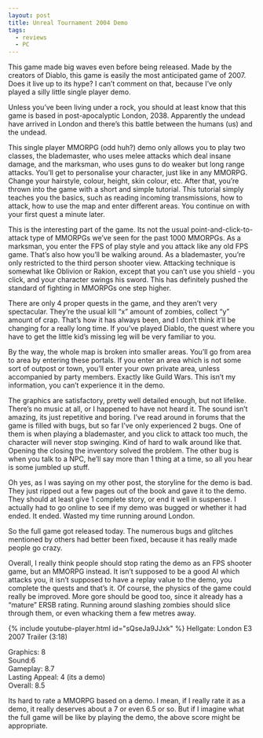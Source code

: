 ```yaml
---
layout: post
title: Unreal Tournament 2004 Demo
tags:
  - reviews
  - PC
---
```


This game made big waves even before being released. Made by the creators of Diablo, this game is easily the most anticipated game of 2007. Does it live up to its hype? I can’t comment on that, because I’ve only played a silly little single player demo.

Unless you’ve been living under a rock, you should at least know that this game is based in post-apocalyptic London, 2038. Apparently the undead have arrived in London and there’s this battle between the humans (us) and the undead.

This single player MMORPG (odd huh?) demo only allows you to play two classes, the blademaster, who uses melee attacks which deal insane damage, and the marksman, who uses guns to do weaker but long range attacks. You’ll get to personalise your character, just like in any MMORPG. Change your hairstyle, colour, height, skin colour, etc. After that, you’re thrown into the game with a short and simple tutorial. This tutorial simply teaches you the basics, such as reading incoming transmissions, how to attack, how to use the map and enter different areas. You continue on with your first quest a minute later.

This is the interesting part of the game. Its not the usual point-and-click-to-attack type of MMORPGs we’ve seen for the past 1000 MMORPGs. As a marksman, you enter the FPS of play style and you attack like any old FPS game. That’s also how you’ll be walking around. As a blademaster, you’re only restricted to the third person shooter view. Attacking technique is somewhat like Oblivion or Rakion, except that you can’t use you shield - you click, and your character swings his sword. This has definitely pushed the standard of fighting in MMORPGs one step higher.

There are only 4 proper quests in the game, and they aren’t very spectacular. They’re the usual kill “x” amount of zombies, collect “y” amount of crap. That’s how it has always been, and I don’t think it’ll be changing for a really long time. If you’ve played Diablo, the quest where you have to get the little kid’s missing leg will be very familiar to you.

By the way, the whole map is broken into smaller areas. You’ll go from area to area by entering these portals. If you enter an area which is not some sort of outpost or town, you’ll enter your own private area, unless accompanied by party members. Exactly like Guild Wars. This isn’t my information, you can’t experience it in the demo.

The graphics are satisfactory, pretty well detailed enough, but not lifelike. There’s no music at all, or I happened to have not heard it. The sound isn’t amazing, its just repetitive and boring. I’ve read around in forums that the game is filled with bugs, but so far I’ve only experienced 2 bugs. One of them is when playing a blademaster, and you click to attack too much, the character will never stop swinging. Kind of hard to walk around like that. Opening the closing the inventory solved the problem. The other bug is when you talk to a NPC, he’ll say more than 1 thing at a time, so all you hear is some jumbled up stuff.

Oh yes, as I was saying on my other post, the storyline for the demo is bad. They just ripped out a few pages out of the book and gave it to the demo. They should at least give 1 complete story, or end it well in suspense. I actually had to go online to see if my demo was bugged or whether it had ended. It ended. Wasted my time running around London.

So the full game got released today. The numerous bugs and glitches mentioned by others had better been fixed, because it has really made people go crazy.

Overall, I really think people should stop rating the demo as an FPS shooter game, but an MMORPG instead. It isn’t supposed to be a good AI which attacks you, it isn’t supposed to have a replay value to the demo, you complete the quests and that’s it. Of course, the physics of the game could really be improved. More gore should be good too, since it already has a “mature” ERSB rating. Running around slashing zombies should slice through them, or even whacking them a few metres away.

{% include youtube-player.html id="sQseJa9JJxk" %}
Hellgate: London E3 2007 Trailer (3:18)

Graphics: 8\
Sound:6\
Gameplay: 8.7\
Lasting Appeal: 4 (its a demo)\
Overall: 8.5

Its hard to rate a MMORPG based on a demo. I mean, if I really rate it as a demo, it really deserves about a 7 or even 6.5 or so. But if I imagine what the full game will be like by playing the demo, the above score might be appropriate.
